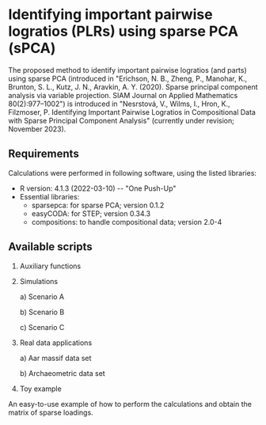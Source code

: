# Identifying important pairwise logratios (PLRs) using sparse PCA (sPCA)
The proposed method to identify important pairwise logratios (and parts) using sparse PCA (introduced in "Erichson, N. B., Zheng, P., Manohar, K., Brunton, S. L., Kutz, J. N., Aravkin, A. Y. (2020). Sparse principal component analysis via variable projection. SIAM Journal on Applied Mathematics 80(2):977–1002") is introduced in "Nesrstová, V., Wilms, I., Hron, K., Filzmoser, P. Identifying Important Pairwise Logratios in Compositional Data with Sparse Principal Component Analysis" (currently under revision; November 2023).

## Requirements
Calculations were performed in following software, using the listed libraries:
- R version: 4.1.3 (2022-03-10) -- "One Push-Up"
- Essential libraries:
    - sparsepca: for sparse PCA; version 0.1.2
    - easyCODA: for STEP; version 0.34.3
    - compositions: to handle compositional data; version 2.0-4

## Available scripts
1. Auxiliary functions
2. Simulations

   a) Scenario A

   b) Scenario B

   c) Scenario C
4. Real data applications

   a) Aar massif data set

   b) Archaeometric data set
6. Toy example

An easy-to-use example of how to perform the calculations and obtain the matrix of sparse loadings.
